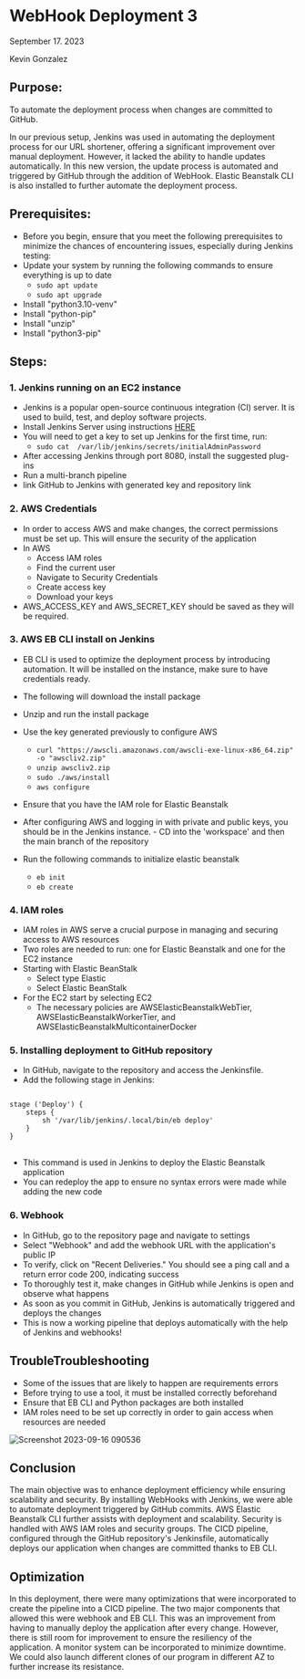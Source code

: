 # WebHook Deployment 3
September 17. 2023

Kevin Gonzalez

## Purpose:

To automate the deployment process when changes are committed to GitHub.

In our previous setup, Jenkins was used in automating the deployment process for our URL shortener, offering a significant improvement over manual deployment. However, it lacked the ability to handle updates automatically. In this new version, the update process is automated and triggered by GitHub through the addition of WebHook. Elastic Beanstalk CLI is also installed to further automate the deployment process.
## Prerequisites:
- Before you begin, ensure that you meet the following prerequisites to minimize the chances of encountering issues, especially during Jenkins testing:
- Update your system by running the following commands to ensure everything is up to date
    - `sudo apt update`
    - `sudo apt upgrade`
- Install "python3.10-venv"
- Install "python-pip"
- Install "unzip"
- Install "python3-pip"

## Steps:

### 1. Jenkins running on an EC2 instance

- Jenkins is a popular open-source continuous integration (CI) server. It is used to build, test, and deploy software projects.
- Install Jenkins Server using instructions [HERE](https://pkg.jenkins.io/debian/)
- You will need to get a key to set up Jenkins for the first time, run:
     -  `sudo cat  /var/lib/jenkins/secrets/initialAdminPassword`
- After accessing Jenkins through port 8080, install the suggested plug-ins
- Run a multi-branch pipeline
- link GitHub to Jenkins with generated key and repository link
  
### 2. AWS Credentials

- In order to access AWS and make changes, the correct permissions must be set up. This will ensure the security of the application
- In AWS
    -  Access IAM roles
    -  Find the current user
    -  Navigate to Security Credentials
    -  Create access key
    -  Download your keys
- AWS_ACCESS_KEY and AWS_SECRET_KEY should be saved as they will be required.

### 3. AWS EB CLI install on Jenkins

- EB CLI is used to optimize the deployment process by introducing automation. It will be installed on the instance, make sure to have credentials ready.
- The following will download the install package
- Unzip and run the install package
- Use the key generated previously to configure AWS
    - `curl "https://awscli.amazonaws.com/awscli-exe-linux-x86_64.zip" -o "awscliv2.zip"`
    - `unzip awscliv2.zip`
    - `sudo ./aws/install`
    - `aws configure`

- Ensure that you have the IAM role for Elastic Beanstalk
- After configuring AWS and logging in with private and public keys, you should be in the Jenkins instance. - CD into the 'workspace' and then the main branch of the repository
- Run the following commands to initialize elastic beanstalk
    - `eb init`
    - `eb create`
  

### 4. IAM roles

- IAM roles in AWS serve a crucial purpose in managing and securing access to AWS resources
- Two roles are needed to run: one for Elastic Beanstalk and one for the EC2 instance
- Starting with Elastic BeanStalk
  - Select type Elastic
  - Select Elastic BeanStalk
- For the EC2 start by selecting EC2
     - The necessary policies are AWSElasticBeanstalkWebTier, AWSElasticBeanstalkWorkerTier, and AWSElasticBeanstalkMulticontainerDocker

### 5. Installing deployment to GitHub repository 

- In GitHub, navigate to the repository and access the Jenkinsfile.
- Add the following stage in Jenkins:
<pre>
<code>
stage ('Deploy') { 
    steps { 
        sh '/var/lib/jenkins/.local/bin/eb deploy' 
    } 
}
</code>
</pre>
- This command is used in Jenkins to deploy the Elastic Beanstalk application
- You can redeploy the app to ensure no syntax errors were made while adding the new code

### 6. Webhook

- In GitHub, go to the repository page and navigate to settings
- Select "Webhook" and add the webhook URL with the application's public IP
- To verify, click on "Recent Deliveries." You should see a ping call and a return error code 200, indicating success
- To thoroughly test it, make changes in GitHub while Jenkins is open and observe what happens
- As soon as you commit in GitHub, Jenkins is automatically triggered and deploys the changes
- This is now a working pipeline that deploys automatically with the help of Jenkins and webhooks!

## TroubleTroubleshooting

- Some of the issues that are likely to happen are requirements errors
- Before trying to use a tool, it must be installed correctly beforehand
- Ensure that EB CLI and Python packages are both installed
- IAM roles need to be set up correctly in order to gain access when resources are needed
  
![Screenshot 2023-09-16 090536](https://github.com/kevingonzalez7997/Deployment3/assets/59447523/fb792d17-eedf-495d-b8bf-5c0faf4f0c9e)

## Conclusion
The main objective was to enhance deployment efficiency while ensuring scalability and security. By installing WebHooks with Jenkins, we were able to automate deployment triggered by GitHub commits. AWS Elastic Beanstalk CLI further assists with deployment and scalability. Security is handled with AWS IAM roles and security groups. The CICD pipeline, configured through the GitHub repository's Jenkinsfile, automatically deploys our application when changes are committed thanks to EB CLI. 

## Optimization 

In this deployment, there were many optimizations that were incorporated to create the pipeline into a CICD pipeline. The two major components that allowed this were webhook and EB CLI. This was an improvement from having to manually deploy the application after every change. However, there is still room for improvement to ensure the resiliency of the application. A monitor system can be incorporated to minimize downtime. We could also launch different clones of our program in different AZ to further increase its resistance.
